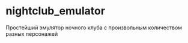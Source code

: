 # nightclub_emulator
Простейший эмулятор ночного клуба с произвольным количеством разных персонажей
